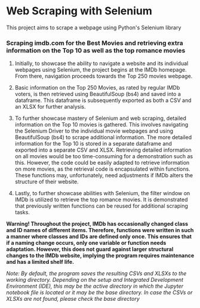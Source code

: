 # Web Scraping with Selenium
This project aims to scrape a webpage using Python's Selenium library

### Scraping imdb.com for the Best Movies and retrieving extra information on the Top 10 as well as the top romance movies

1. Initially, to showcase the ability to navigate a website and its individual webpages using Selenium, the project begins at the IMDb homepage. From there, navigation proceeds towards the Top 250 movies webpage. 

2. Basic information on the Top 250 Movies, as rated by regular IMDb voters, is then retrieved using BeautifulSoup (bs4) and saved into a dataframe. This dataframe is subsequently exported as both a CSV and an XLSX for further analysis.

3. To further showcase mastery of Selenium and web scraping, detailed information on the Top 10 movies is gathered. This involves navigating the Selenium Driver to the individual movie webpages and using BeautifulSoup (bs4) to scrape additional information. The more detailed information for the Top 10 is stored in a separate dataframe and exported into a separate CSV and XLSX. Retrieving detailed information on all movies would be too time-consuming for a demonstration such as this. However, the code could be easily adapted to retrieve information on more movies, as the retrieval code is encapsulated within functions. These functions may, unfortunately, need adjustments if IMDb alters the structure of their website.

4. Lastly, to further showcase abilities with Selenium, the filter window on IMDb is utilized to retrieve the top romance movies. It is demonstrated that previously written functions can be reused for additional scraping tasks.

**Warning! Throughout the project, IMDb has occasionally changed class and ID names of different items. Therefore, functions were written in such a manner where classes and IDs are defined only once. This ensures that if a naming change occurs, only one variable or function needs adaptation. However, this does not guard against larger structural changes to the IMDb website, implying the program requires maintenance and has a limited shelf life.**

*Note: By default, the program saves the resulting CSVs and XLSXs to the working directory. Depending on the setup and Integrated Development Environment (IDE), this may be the active directory in which the Jupyter notebook file is located or it may be the base directory. In case the CSVs or XLSXs are not found, please check the base directory* 
